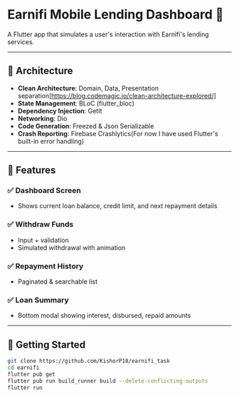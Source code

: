 # Earnifi Mobile Lending Dashboard 📱

A Flutter app that simulates a user's interaction with Earnifi's lending services.

---

## 🧱 Architecture

- **Clean Architecture**: Domain, Data, Presentation
  separation[https://blog.codemagic.io/clean-architecture-explored/]
- **State Management**: BLoC (flutter_bloc)
- **Dependency Injection**: GetIt
- **Networking**: Dio
- **Code Generation**: Freezed & Json Serializable
- **Crash Reporting**: Firebase Crashlytics(For now I have used Flutter's built-in error handling)

---

## 📱 Features

### ✅ Dashboard Screen

- Shows current loan balance, credit limit, and next repayment details

### ✅ Withdraw Funds

- Input + validation
- Simulated withdrawal with animation

### ✅ Repayment History

- Paginated & searchable list

### ✅ Loan Summary

- Bottom modal showing interest, disbursed, repaid amounts

---

## 🚀 Getting Started

```bash
git clone https://github.com/KishorP18/earnifi_task
cd earnifi
flutter pub get
flutter pub run build_runner build --delete-conflicting-outputs
flutter run
```
